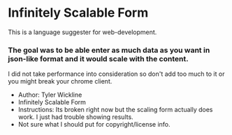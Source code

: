 # Infinitely Scalable Form
This is a language suggester for web-development.
### The goal was to be able enter as much data as you want in json-like format and it would scale with the content.
I did not take performance into consideration so don't add too much to it or you might break your chrome client.

* Author: Tyler Wickline
* Infinitely Scalable Form
* Instructions: Its broken right now but the scaling form actually does work. I just had trouble showing results.
* Not sure what I should put for copyright/license info. 
